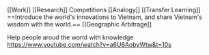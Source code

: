 [[Work]]
[[Research]]
Competitions
[[Analogy]]
[[Transfer Learning]]
==Introduce the world's innovations to Vietnam, and share Vietnam's wisdom with the world.==
[[Geographic Arbitrage]]

Help people aroud the world with knowledge
https://www.youtube.com/watch?v=a6U6AobyWtw&t=10s